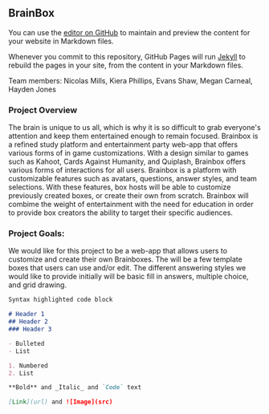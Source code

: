 ## BrainBox

You can use the [editor on GitHub](https://github.com/nicmills4/Brainbox/edit/gh-pages/index.md) to maintain and preview the content for your website in Markdown files.

Whenever you commit to this repository, GitHub Pages will run [Jekyll](https://jekyllrb.com/) to rebuild the pages in your site, from the content in your Markdown files.

Team members:
Nicolas Mills, Kiera Phillips, Evans Shaw, Megan Carneal, Hayden Jones

### Project Overview

The brain is unique to us all, which is why it is so difficult to grab everyone's attention and keep them entertained enough to remain focused. Brainbox is a refined study platform and entertainment party web-app that offers various forms of in game customizations. With a design similar to games such as Kahoot, Cards Against Humanity, and Quiplash, Brainbox offers various forms of interactions for all users. Brainbox is a platform with customizable features such as avatars, questions, answer styles, and team selections. With these features, box hosts will be able to customize previously created boxes, or create their own from scratch. Brainbox will combime the weight of entertainment with the need for education in order to provide box creators the ability to target their specific audiences.

### Project Goals:
We would like for this project to be a web-app that allows users to customize and create their own Brainboxes. The will be a few template boxes that users can use and/or edit. The different answering styles we would like to provide initially will be basic fill in answers, multiple choice, and grid drawing. 

```markdown
Syntax highlighted code block

# Header 1
## Header 2
### Header 3

- Bulleted
- List

1. Numbered
2. List

**Bold** and _Italic_ and `Code` text

[Link](url) and ![Image](src)
```

